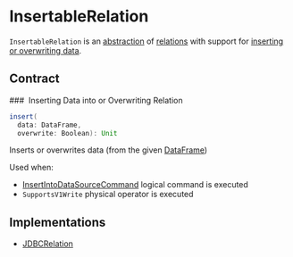 # InsertableRelation

`InsertableRelation` is an [abstraction](#contract) of [relations](#implementations) with support for [inserting or overwriting data](#insert).

## Contract

### <span id="insert"> Inserting Data into or Overwriting Relation

```scala
insert(
  data: DataFrame,
  overwrite: Boolean): Unit
```

Inserts or overwrites data (from the given [DataFrame](DataFrame.md))

Used when:

* [InsertIntoDataSourceCommand](logical-operators/InsertIntoDataSourceCommand.md) logical command is executed
* `SupportsV1Write` physical operator is executed

## Implementations

* [JDBCRelation](jdbc/JDBCRelation.md)
